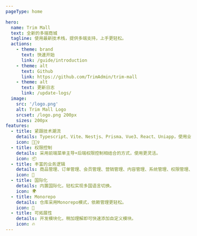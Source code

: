 ```yaml
---
pageType: home

hero:
  name: Trim Mall
  text: 全新的多端商城
  tagline: 使用最新技术栈，提供多端支持，上手更轻松。
  actions:
    - theme: brand
      text: 快速开始
      link: /guide/introduction
    - theme: alt
      text: Github
      link: https://github.com/TrimAdmin/trim-mall
    - theme: alt
      text: 更新日志
      link: /update-logs/
  image:
    src: '/logo.png'
    alt: Trim Mall Logo
    srcset: /logo.png 200px
    sizes: 200px
features:
  - title: 紧跟技术潮流
    details: Typescript、Vite、Nestjs、Prisma、Vue3、React、Uniapp，使用业内最新技术栈。
    icon: 🏃🏻‍♀️
  - title: 权限控制
    details: 采用前端菜单主导+后端权限控制相结合的方式，使用更灵活。
    icon: 📦
  - title: 丰富的业务逻辑
    details: 商品管理、订单管理、会员管理、营销管理、内容管理、系统管理、权限管理、数据统计等，满足不同业务场景。
    icon: 🎨
  - title: 国际化
    details: 内置国际化，轻松实现多国语言切换。
    icon: 🌍
  - title: Monorepo
    details: 仓库采用Monorepo模式，依赖管理更轻松。
    icon: 🌈
  - title: 可拓展性
    details: 开发模块化，稍加理解即可快速添加自定义模块。
    icon: 🔥
---
```

